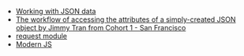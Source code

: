 * <a href="https://developer.mozilla.org/en-US/docs/Learn/JavaScript/Objects/JSON">Working with JSON data<a/>
* <a href="https://medium.com/@vietkieutie/the-workflow-of-accessing-the-attributes-of-a-simply-created-json-object-82a5b33e2319">The workflow of accessing the attributes of a simply-created JSON object by Jimmy Tran from Cohort 1 - San Francisco<a/>
* <a href="https://github.com/request/request">request module<a/>
* <a href="https://github.com/mbeaudru/modern-js-cheatsheet">Modern JS<a/>


